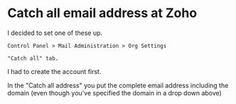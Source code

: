 # Catch all email address at Zoho

I decided to set one of these up.

	Control Panel > Mail Administration > Org Settings

	"Catch all" tab.

I had to create the account first.

In the "Catch all address" you put the complete email address including the domain (even though you've specified the domain in a drop down above)


